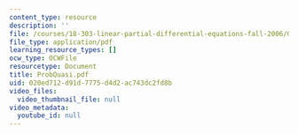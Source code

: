 ```yaml
---
content_type: resource
description: ''
file: /courses/18-303-linear-partial-differential-equations-fall-2006/020ed712d91d7775d4d2ac743dc2fd8b_ProbQuasi.pdf
file_type: application/pdf
learning_resource_types: []
ocw_type: OCWFile
resourcetype: Document
title: ProbQuasi.pdf
uid: 020ed712-d91d-7775-d4d2-ac743dc2fd8b
video_files:
  video_thumbnail_file: null
video_metadata:
  youtube_id: null
---
```

